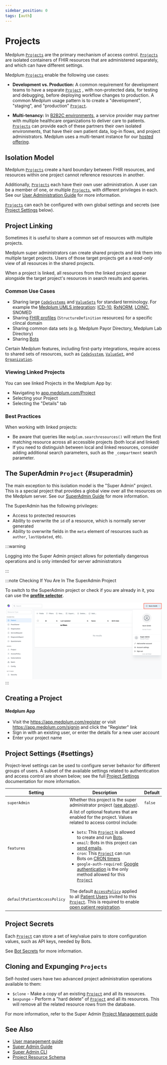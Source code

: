 ```yaml
---
sidebar_position: 0
tags: [auth]
---
```


# Projects

Medplum [`Projects`](/docs/api/fhir/medplum/project) are the primary mechanism of access control. [`Projects`](/docs/api/fhir/medplum/project) are isolated containers of FHIR resources that are administered separately, and which can have different settings.

Medplum [`Projects`](/docs/api/fhir/medplum/project) enable the following use cases:

- **Development vs. Production:** A common requirement for development teams to have a separate [`Project`](/docs/api/fhir/medplum/project) , with non-protected data, for testing and debugging, before deploying workflow changes to production. A common Medplum usage pattern is to create a "development", "staging", and "production" [`Project`](/docs/api/fhir/medplum/project).

- **Multi-tenancy:** In [B2B2C environments](https://a16z.com/b2c2b-in-digital-health-a-founders-playbook/), a service provider may partner with multiple healthcare organizations to deliver care to patients. [`Projects`](/docs/api/fhir/medplum/project) can provide each of these partners their own isolated environments, that have their own patient data, log-in flows, and project administrators. Medplum uses a multi-tenant instance for our [hosted offering](/pricing).

## Isolation Model

Medplum [`Projects`](/docs/api/fhir/medplum/project) create a hard boundary between FHIR resources, and resources within one project cannot reference resources in another.

Additionally, [`Projects`](/docs/api/fhir/medplum/project) each have their own user administration. A user can be a member of one, or multiple [`Projects`](/docs/api/fhir/medplum/project), with different privileges in each. See our [User Administration Guide](/docs/user-management) for more information.

[`Projects`](/docs/api/fhir/medplum/project) can each be configured with own global settings and secrets (see [Project Settings](#settings) below).

## Project Linking

Sometimes it is useful to share a common set of resources with multiple projects.

Medplum super administrators can create shared projects and _link_ them into multiple target projects. Users of those target projects get a a _read-only_ view of all resources in the shared projects.

When a project is linked, all resources from the linked project appear alongside the target project's resources in search results and queries.

### Common Use Cases

- Sharing large [`CodeSystems`](/docs/api/fhir/resources/codesystem) and [`ValueSets`](/docs/api/fhir/resources/valueset) for standard terminology. For example the [Medplum UMLS integration](/pricing): [ICD-10](/docs/charting/representing-diagnoses), [RxNORM](/docs/medications/medication-codes#rxnorm), [LOINC](/docs/careplans/loinc), SNOMED
- Sharing [FHIR profiles](/docs/fhir-datastore/profiles) (`StructureDefinition` resources) for a specific clincal domain
- Sharing common data sets (e.g. Medplum Payor Directory, Medplum Lab Directory)
- Sharing [Bots](/docs/bots)

Certain Medplum features, including first-party integrations, require access to shared sets of resources, such as [`CodeSystem`](/docs/api/fhir/resources/codesystem), [`ValueSet`](/docs/api/fhir/resources/valueset), and [`Organization`](/docs/api/fhir/resources/organization).

### Viewing Linked Projects

You can see linked Projects in the Medplum App by:

- Navigating to [app.medplum.com/Project](https://app.medplum.com/Project)
- Selecting your Project
- Selecting the "Details" tab

### Best Practices

When working with linked projects:

- Be aware that queries like `medplum.searchresources()` will return the first matching resource across all accessible projects (both local and linked)
- If you need to distinguish between local and linked resources, consider adding additional search parameters, such as the `_compartment` search parameter.

## The SuperAdmin `Project` {#superadmin}

The main exception to this isolation model is the "Super Admin" project. This is a special project that provides a global view over all the resources on the Medplum server. See our [SuperAdmin Guide](/docs/self-hosting/super-admin-guide) for more information.

The SuperAdmin has the following privileges:

- Access to protected resources
- Ability to overwrite the `id` of a resource, which is normally server generated
- Ability to overwrite fields in the `meta` element of resources such as `author`, `lastUpdated`, etc.

:::warning

Logging into the Super Admin project allows for potentially dangerous operations and is only intended for server administrators

:::

:::note Checking If You Are In The SuperAdmin Project

To switch to the SuperAdmin project or check if you are already in it, you can use the [**profile selector**](/docs/app/app-introduction/index.md#profile-selector).

![project switcher](project-switcher.png)
:::

## Creating a Project

#### Medplum App

- Visit the https://app.medplum.com/register or visit https://app.medplum.com/signin and click the "Register" link
- Sign in with an existing user, or enter the details for a new user account
- Enter your project name

## Project Settings {#settings}

Project-level settings can be used to configure server behavior for different groups of users. A subset of the available
settings related to authentication and access control are shown below; see the full [Project Settings](/docs/self-hosting/project-settings)
documentation for more information.

| Setting                      | Description                                                                                                                                                                                                                                                                                                                                                                                                                                                                                                                                                                                                                                                             | Default |
| ---------------------------- | ----------------------------------------------------------------------------------------------------------------------------------------------------------------------------------------------------------------------------------------------------------------------------------------------------------------------------------------------------------------------------------------------------------------------------------------------------------------------------------------------------------------------------------------------------------------------------------------------------------------------------------------------------------------------- | ------- |
| `superAdmin`                 | Whether this project is the super administrator project ([see above](#superadmin)).                                                                                                                                                                                                                                                                                                                                                                                                                                                                                                                                                                                     | `false` |
| `features`                   | A list of optional features that are enabled for the project. Values related to access control include: <ul><li>`bots`: This [`Project`](/docs/api/fhir/medplum/project) is allowed to create and run [Bots](/docs/bots/bot-basics).</li><li>`email`: Bots in this project can [send emails](/docs/sdk/core.medplumclient.sendemail). </li><li>`cron`: This [`Project`](/docs/api/fhir/medplum/project) can run Bots on [CRON timers](https://www.medplum.com/docs/bots/bot-cron-job)</li><li>`google-auth-required`: [Google authentication](/docs/auth/google-auth) is the only method allowed for this [`Project`](/docs/api/fhir/medplum/project)</li></ul> |         |
| `defaultPatientAccessPolicy` | The default [`AccessPolicy`](/docs/access/access-policies) applied to all [Patient Users](/docs/user-management/project-vs-server-scoped-users#project-scoped-users) invited to this [`Project`](/docs/api/fhir/medplum/project). This is required to enable [open patient registration](/docs/user-management/open-patient-registration).                                                                                                                                                                                                                                                                                                                                                             |         |

## Project Secrets

Each [`Project`](/docs/api/fhir/medplum/project) can store a set of key/value pairs to store configuration values, such as API keys, needed by Bots.

See [Bot Secrets](/docs/bots/bot-secrets) for more information.

## Cloning and Expunging `Projects`

Self-hosted users have two advanced project administration operations available to them:

- `$clone` - Make a copy of an existing [`Project`](/docs/api/fhir/medplum/project) and all its resources.
- `$expunge` - Perform a "hard delete" of [`Project`](/docs/api/fhir/medplum/project) and all its resources. This will remove all the related resource rows from the database.

For more information, refer to the Super Admin [Project Management guide](/docs/self-hosting/super-admin-cli#project-management)

## See Also

- [User management guide](/docs/user-management)
- [Super Admin Guide](/docs/self-hosting/super-admin-guide)
- [Super Admin CLI](/docs/self-hosting/super-admin-cli#project-management)
- [Project Resource Schema](/docs/api/fhir/medplum/project)
